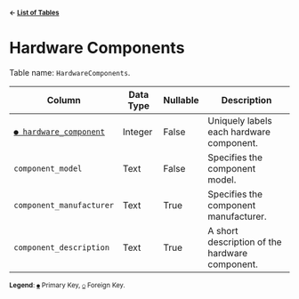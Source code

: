 <sup>**← [List of Tables](../README.md/#schema)**</sup>

# Hardware Components

Table name: `HardwareComponents`.

| Column                                                   | Data Type | Nullable | Description                                    |
| -------------------------------------------------------- | --------- | -------- | ---------------------------------------------- |
| [`● hardware_component`](hardware_components.md)         | Integer   | False    | Uniquely labels each hardware component.       |
| `component_model`                                        | Text      | False    | Specifies the component model.                 |
| `component_manufacturer`                                 | Text      | True     | Specifies the component manufacturer.          |
| `component_description`                                  | Text      | True     | A short description of the hardware component. |

<sup>**Legend**: [`●`](hardware_components.md) Primary Key, [`○`](hardware_components.md) Foreign Key.</sup>

